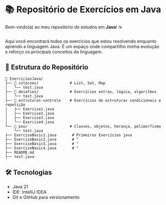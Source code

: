 # 📚 Repositório de Exercícios em Java

Bem-vindo(a) ao meu repositório de estudos em **Java**! ☕ 
###
Aqui você encontrará todos os exercícios que estou resolvendo enquanto aprendo a linguagem Java. É um espaço onde compartilho minha evolução e reforço os principais conceitos da linguagem.

## 📂 Estrutura do Repositório
```
📁 ExerciciosJava/
├── 📁 colecoes/              # List, Set, Map
│   └── test.java
├── 📁 desafios/              # Exercícios extras, lógica, algoritmos
│   └── test.java
├── 📂 estruturas-controle    # Exercícios de estruturas condicionais e repetição
│   ├── Exercise1.java
│   ├── Exercise2.java
│   ├── Exercise3.java
│   └── Exercise4.java
└── 📁 poo/                   # Classes, objetos, herança, polimorfismo
    └── test.java
├── ExerciseBasic1.java       # Primeiros Exercícios java
├── ExerciseBasic2.java       # " 
├── ExerciseBasic3.java       # "
├── ExerciseBasic4.java       # "
├── README.md
├── test.java
```

## 🛠️ Tecnologias

- Java 21 
- IDE: IntelliJ IDEA
- Git e GitHub para versionamento

